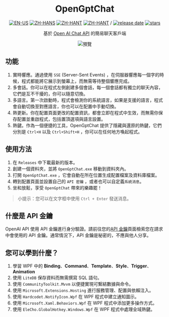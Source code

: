 <div align=center>

# OpenGptChat 

[![EN-US](https://img.shields.io/badge/EN-US-blue)](README.md) [![ZH-HANS](https://img.shields.io/badge/中文-简体-red)](README_ZH-HANS.md) [![ZH-HANT](https://img.shields.io/badge/中文-繁体-red)](README_ZH-HANT.md) [![ZH-HANT](https://img.shields.io/badge/TR-TR-red)](README_TR.md) / [![release date](https://img.shields.io/github/release-date/SlimeNull/OpenGptChat)](https://github.com/SlimeNull/OpenGptChat/releases) [![stars](https://img.shields.io/github/stars/SlimeNull/OpenGptChat?style=flat)](https://github.com/SlimeNull/OpenGptChat/pulse)

基於 [Open AI Chat API](https://platform.openai.com/docs/guides/chat) 的簡易聊天客戶端

![預覽](assets/preview3.png)

</div>

## 功能

1. 實時響應。通過使用 `SSE` (Server-Sent Events) ，在伺服器響應每一個字的時候，程式都能將它展示到螢幕上，而無需等待整個響應完成。
2. 多會話。你可以在程式左側創建多個會話，每一個會話都有獨立的聊天內容，它們是互不干擾的，你可以隨意切換。
3. 多語言。第一次啟動時，程式會檢測你的系統語言，如果是支援的語言，程式會自動切換至對應語言，你也可以在配置中手動切換。
4. 熱更新。你在配置頁面更改的配置資訊，都會立即在程式中生效，而無需你保存配置並重啟程式，包括置頂選項與語言設置。
5. 熱鍵。作為一個便捷的工具，OpenGptChat 提供了隱藏與還原的熱鍵，它們分別是 `Ctrl+H` 以及 `Ctrl+Shift+H` ，你可以在任何地方喚起程式。

## 使用方法

1. 在 `Releases` 中下載最新的版本。
2. 創建一個資料夾，並將 `OpenGptChat.exe` 移動到資料夾內。
3. 打開 `OpenGptChat.exe` ，它會自動在所在位置生成配置檔案及資料庫檔案。
4. 轉到配置頁面並設置自己的 `API 密鑰` ，或者也可以自定義`系統消息`。
5. 坐和放鬆，享受 `OpenGptChat` 帶來的樂趣罷！

> 小提示：您可以在文字框中使用 `Ctrl + Enter` 發送消息。

## 什麼是 API 金鑰

OpenAI API 使用 API 金鑰進行身分驗證。請前往您的[API 金鑰](https://platform.openai.com/account/api-keys)頁面檢索您在請求中會使用的 API 金鑰。通常情況下，API 金鑰是秘密的，不應與他人分享。


## 您可以學到什麼？

1. 學習 WPF 中的 **Binding**、**Command**、**Template**、**Style**、**Trigger**、**Animation**
2. 使用 `LiteDB` 保存資料而無需撰寫 SQL 語句。
3. 使用 `CommunityToolkit.Mvvm` 以便捷實現可繫結數據與命令。
4. 使用 `Microsoft.Extensions.Hosting` 進行服務管理、配置與依賴注入。
5. 使用 `Hardcodet.NotifyIcon.Wpf` 在 WPF 程式中建立通知圖示。
6. 使用 `Microsoft.Xaml.Behaviors.Wpf` 在 WPF 程式中添加更多操作方式。
7. 使用 `EleCho.GlobalHotkey.Windows.Wpf` 在 WPF 程式中處理全域熱鍵。
